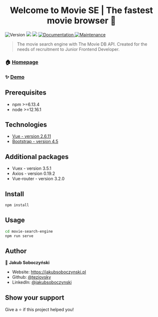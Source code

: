 <h1 align="center">Welcome to Movie SE | The fastest movie browser 👋</h1>
<p>
  <img alt="Version" src="https://img.shields.io/badge/version-0.1.0-blue.svg?cacheSeconds=2592000" />
  <img src="https://img.shields.io/badge/npm-%3E%3D6.13.4-blue.svg" />
  <img src="https://img.shields.io/badge/node-%3E%3D12.16.1-blue.svg" />
  <a href="https://github.com/teziovsky/movie-search-engine#readme" target="_blank">
    <img alt="Documentation" src="https://img.shields.io/badge/documentation-yes-brightgreen.svg" />
  </a>
  <a href="https://github.com/teziovsky/movie-search-engine/graphs/commit-activity" target="_blank">
    <img alt="Maintenance" src="https://img.shields.io/badge/Maintained%3F-yes-green.svg" />
  </a>
</p>

> The movie search engine with The Movie DB API. Created for the needs of recruitment to Junior Frontend Developer.

### 🏠 [Homepage](https://github.com/teziovsky/movie-search-engine)

### ✨ [Demo](https://teziovsky.github.io/movie-search-engine/)

## Prerequisites

- npm >=6.13.4
- node >=12.16.1

## Technologies

- [Vue - version 2.6.11](https://vuejs.org/) 
- [Bootstrap - version 4.5](https://getbootstrap.com/)

## Additional packages

- Vuex - version 3.5.1
- Axios - version 0.19.2
- Vue-router - version 3.2.0

## Install

```sh
npm install
```

## Usage

```sh
cd movie-search-engine
npm run serve
```

## Author

👤 **Jakub Soboczyński**

* Website: https://jakubsoboczynski.pl
* Github: [@teziovsky](https://github.com/teziovsky)
* LinkedIn: [@jakubsoboczynski](https://linkedin.com/in/jakubsoboczynski)

## Show your support

Give a ⭐️ if this project helped you!
